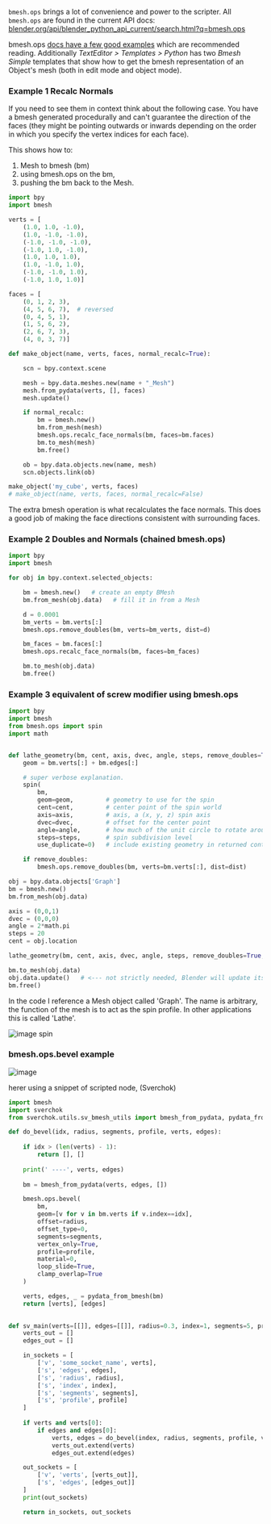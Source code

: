 `bmesh.ops` brings a lot of convenience and power to the scripter. All `bmesh.ops` are found in the current API  docs: [blender.org/api/blender_python_api_current/search.html?q=bmesh.ops](http://www.blender.org/api/blender_python_api_current/search.html?q=bmesh.ops)
  
bmesh.ops [docs have a few good examples](http://www.blender.org/api/blender_python_api_current/bmesh.ops.html?highlight=bmesh.ops#module-bmesh.ops) which are recommended reading. Additionally _TextEditor > Templates > Python_ has two _Bmesh Simple_ templates that show how to get the bmesh representation of an Object's mesh (both in edit mode and object mode). 

### Example 1 Recalc Normals  

If you need to see them in context think about the following case. You have a bmesh generated procedurally and can't guarantee the direction of the faces (they might be pointing outwards or inwards depending on the order in which you specify the vertex indices for each face).
  
This shows how to:
  
1. Mesh to bmesh (bm) 
2. using bmesh.ops on the bm, 
3. pushing the bm back to the Mesh.


```python
import bpy
import bmesh

verts = [
    (1.0, 1.0, -1.0),
    (1.0, -1.0, -1.0),
    (-1.0, -1.0, -1.0),
    (-1.0, 1.0, -1.0),
    (1.0, 1.0, 1.0),
    (1.0, -1.0, 1.0),
    (-1.0, -1.0, 1.0),
    (-1.0, 1.0, 1.0)]

faces = [
    (0, 1, 2, 3),
    (4, 5, 6, 7),  # reversed
    (0, 4, 5, 1),
    (1, 5, 6, 2),
    (2, 6, 7, 3),
    (4, 0, 3, 7)]

def make_object(name, verts, faces, normal_recalc=True):

    scn = bpy.context.scene

    mesh = bpy.data.meshes.new(name + "_Mesh")
    mesh.from_pydata(verts, [], faces) 
    mesh.update()

    if normal_recalc:
        bm = bmesh.new()
        bm.from_mesh(mesh)
        bmesh.ops.recalc_face_normals(bm, faces=bm.faces)
        bm.to_mesh(mesh)
        bm.free()

    ob = bpy.data.objects.new(name, mesh)
    scn.objects.link(ob)

make_object('my_cube', verts, faces)
# make_object(name, verts, faces, normal_recalc=False)
```

The extra bmesh operation is what recalculates the face normals. This does a good job of making the face directions consistent with surrounding faces. 

### Example 2 Doubles and Normals (chained bmesh.ops)

```python
import bpy
import bmesh

for obj in bpy.context.selected_objects:

    bm = bmesh.new()   # create an empty BMesh
    bm.from_mesh(obj.data)   # fill it in from a Mesh

    d = 0.0001
    bm_verts = bm.verts[:]
    bmesh.ops.remove_doubles(bm, verts=bm_verts, dist=d)

    bm_faces = bm.faces[:]
    bmesh.ops.recalc_face_normals(bm, faces=bm_faces)

    bm.to_mesh(obj.data)
    bm.free()
```

### Example 3 equivalent of screw modifier using bmesh.ops

```python
import bpy
import bmesh
from bmesh.ops import spin
import math


def lathe_geometry(bm, cent, axis, dvec, angle, steps, remove_doubles=True, dist=0.0001):
    geom = bm.verts[:] + bm.edges[:]

    # super verbose explanation.
    spin(
        bm, 
        geom=geom,         # geometry to use for the spin
        cent=cent,         # center point of the spin world
        axis=axis,         # axis, a (x, y, z) spin axis
        dvec=dvec,         # offset for the center point
        angle=angle,       # how much of the unit circle to rotate around
        steps=steps,       # spin subdivision level 
        use_duplicate=0)   # include existing geometry in returned content

    if remove_doubles:
        bmesh.ops.remove_doubles(bm, verts=bm.verts[:], dist=dist)

obj = bpy.data.objects['Graph']
bm = bmesh.new()
bm.from_mesh(obj.data)

axis = (0,0,1)
dvec = (0,0,0)
angle = 2*math.pi
steps = 20
cent = obj.location

lathe_geometry(bm, cent, axis, dvec, angle, steps, remove_doubles=True, dist=0.0001)

bm.to_mesh(obj.data)
obj.data.update()   # <--- not strictly needed, Blender will update itself often anyway.
bm.free()
```
In the code I reference a Mesh object called 'Graph'. The name is arbitrary, the function of the mesh is to act as the spin profile. In other applications this is called 'Lathe'.

![image spin](https://cloud.githubusercontent.com/assets/619340/11323690/afde11f6-9119-11e5-95de-6e57bb4c71c3.png)

### bmesh.ops.bevel example

![image](https://cloud.githubusercontent.com/assets/619340/12142838/78cfd854-b47b-11e5-99e0-a93edf8aae83.png)

herer using a snippet of scripted node, (Sverchok)

```python
import bmesh
import sverchok
from sverchok.utils.sv_bmesh_utils import bmesh_from_pydata, pydata_from_bmesh

def do_bevel(idx, radius, segments, profile, verts, edges):
    
    if idx > (len(verts) - 1):
        return [], []
    
    print(' ----', verts, edges)
    
    bm = bmesh_from_pydata(verts, edges, [])

    bmesh.ops.bevel(
        bm,
        geom=[v for v in bm.verts if v.index==idx],
        offset=radius,
        offset_type=0,
        segments=segments,
        vertex_only=True,
        profile=profile,
        material=0,
        loop_slide=True,
        clamp_overlap=True
    )

    verts, edges, _ = pydata_from_bmesh(bm)
    return [verts], [edges]
    

def sv_main(verts=[[]], edges=[[]], radius=0.3, index=1, segments=5, profile=0.2):
    verts_out = []
    edges_out = []

    in_sockets = [
        ['v', 'some_socket_name', verts],
        ['s', 'edges', edges],
        ['s', 'radius', radius],
        ['s', 'index', index],
        ['s', 'segments', segments],
        ['s', 'profile', profile]
    ]
    
    if verts and verts[0]:
        if edges and edges[0]:
            verts, edges = do_bevel(index, radius, segments, profile, verts[0], edges[0])
            verts_out.extend(verts)
            edges_out.extend(edges)

    out_sockets = [
        ['v', 'verts', [verts_out]],
        ['s', 'edges', [edges_out]]
    ]
    print(out_sockets)

    return in_sockets, out_sockets
```

